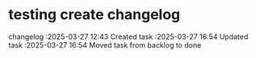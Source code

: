 testing create changelog
===



changelog
:2025-03-27 12:43	Created task
:2025-03-27 16:54	Updated task
:2025-03-27 16:54	Moved task from backlog to done
